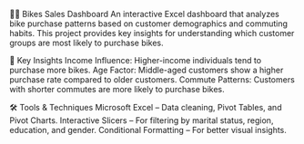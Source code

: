 🚴‍♀️ Bikes Sales Dashboard
An interactive Excel dashboard that analyzes bike purchase patterns based on customer demographics and commuting habits.
This project provides key insights for understanding which customer groups are most likely to purchase bikes.

🔑 Key Insights
Income Influence: Higher-income individuals tend to purchase more bikes.
Age Factor: Middle-aged customers show a higher purchase rate compared to older customers.
Commute Patterns: Customers with shorter commutes are more likely to purchase bikes.

🛠️ Tools & Techniques
Microsoft Excel – Data cleaning, Pivot Tables, and Pivot Charts.
Interactive Slicers – For filtering by marital status, region, education, and gender.
Conditional Formatting – For better visual insights.

